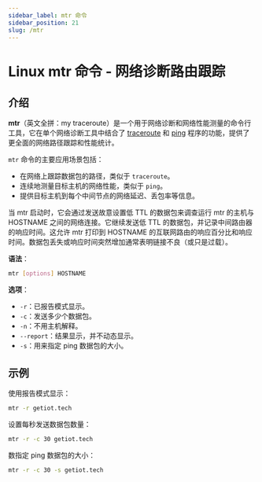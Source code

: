 ```yaml
---
sidebar_label: mtr 命令
sidebar_position: 21
slug: /mtr
---
```


# Linux mtr 命令 - 网络诊断路由跟踪



## 介绍

**mtr**（英文全拼：my traceroute）是一个用于网络诊断和网络性能测量的命令行工具，它在单个网络诊断工具中结合了 [traceroute](/linux-command/traceroute/) 和 [ping](/linux-command/ping/) 程序的功能，提供了更全面的网络路径跟踪和性能统计。

`mtr` 命令的主要应用场景包括：

- 在网络上跟踪数据包的路径，类似于 `traceroute`。
- 连续地测量目标主机的网络性能，类似于 `ping`。
- 提供目标主机到每个中间节点的网络延迟、丢包率等信息。

当 mtr 启动时，它会通过发送故意设置低 TTL 的数据包来调查运行 mtr 的主机与 HOSTNAME 之间的网络连接。它继续发送低 TTL 的数据包，并记录中间路由器的响应时间。这允许 mtr 打印到 HOSTNAME 的互联网路由的响应百分比和响应时间。数据包丢失或响应时间突然增加通常表明链接不良（或只是过载）。

**语法**：

```bash
mtr [options] HOSTNAME
```

**选项**：

- `-r`：已报告模式显示。
- `-c`：发送多少个数据包。
- `-n`：不用主机解释。
- `--report`：结果显示，并不动态显示。
- `-s`：用来指定 ping 数据包的大小。



## 示例

使用报告模式显示：

```bash
mtr -r getiot.tech
```

设置每秒发送数据包数量：

```bash
mtr -r -c 30 getiot.tech
```

数指定 ping 数据包的大小：

```bash
mtr -r -c 30 -s getiot.tech
```

